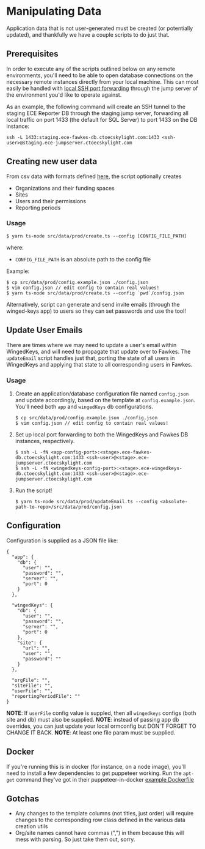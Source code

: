 # Manipulating Data
Application data that is not user-generated must be created (or potentially updated), and thankfully we have a couple scripts to do just that.

## Prerequisites
In order to execute any of the scripts outlined below on any remote environments, you'll need to be able to open database connections on the necessary remote instances directly from your local machine.  This can most easily be handled with [local SSH port forwarding](https://www.ssh.com/academy/ssh/tunneling/example#local-forwarding) through the jump server of the environment you'd like to operate against.

As an example, the following command will create an SSH tunnel to the staging ECE Reporter DB through the staging jump server, forwarding all local traffic on port 1433 (the default for SQL Server) to port 1433 on the DB instance:

```
ssh -L 1433:staging.ece-fawkes-db.ctoecskylight.com:1433 <ssh-user>@staging.ece-jumpserver.ctoecskylight.com
```

## Creating new user data
From csv data with formats defined [here](https://docs.google.com/spreadsheets/d/1H7Q5sPkcGqgdZdqzJpH2f-PluQgEfLZ6Dxy4xmIQTZ4/edit#gid=664790308), the script optionally creates
- Organizations and their funding spaces
- Sites
- Users and their permissions
- Reporting periods

### Usage
```
$ yarn ts-node src/data/prod/create.ts --config [CONFIG_FILE_PATH]
```
where:
- `CONFIG_FILE_PATH` is an absolute path to the config file

Example:
```
$ cp src/data/prod/config.example.json ./config.json
$ vim config.json // edit config to contain real values!
$ yarn ts-node src/data/prod/create.ts --config `pwd`/config.json
```

Alternatively, script can generate and send invite emails (through the winged-keys app) to users so they can set passwords and use the tool!

## Update User Emails
There are times where we may need to update a user's email within WingedKeys, and will need to propagate that update over to Fawkes.  The `updateEmail` script handles just that, porting the state of all users in WingedKeys and applying that state to all corresponding users in Fawkes.

### Usage
1. Create an application/database configuration file named `config.json` and update accordingly, based on the template at `config.example.json`.  You'll need both `app` and `wingedKeys` db configurations.
   ```
   $ cp src/data/prod/config.example.json ./config.json
   $ vim config.json // edit config to contain real values!
   ```
1. Set up local port forwarding to both the WingedKeys and Fawkes DB instances, respectively.
   ```
   $ ssh -L -fN <app-config-port>:<stage>.ece-fawkes-db.ctoecskylight.com:1433 <ssh-user>@<stage>.ece-jumpserver.ctoecskylight.com
   $ ssh -L -fN <wingedkeys-config-port>:<stage>.ece-wingedkeys-db.ctoecskylight.com:1433 <ssh-user>@<stage>.ece-jumpserver.ctoecskylight.com
   ```
1. Run the script!
   ```
   $ yarn ts-node src/data/prod/updateEmail.ts --config <absolute-path-to-repo>/src/data/prod/config.json
   ```

## Configuration
Configuration is supplied as a JSON file like:
```
{
  "app": {
    "db": {
      "user": "",
      "password": "",
      "server": "",
      "port": 0
    }
  },

  "wingedKeys": {
    "db": {
      "user": "",
      "password": "",
      "server": "",
      "port": 0
    },
    "site": {
      "url": "",
      "user": "",
      "password": ""
    }
  },

  "orgFile": "",
  "siteFile": "",
  "userFile": "",
  "reportingPeriodFile": ""
}
```
**NOTE**: If `userFile` config value is suppled, then all `wingedkeys` configs (both site and db) must also be supplied.
**NOTE**: instead of passing app db overrides, you can just update your local ormconfig but DON'T FORGET TO CHANGE IT BACK.
**NOTE**: At least one file param must be supplied.

## Docker
If you're running this is in docker (for instance, on a node image), you'll need to install a few dependencies to get puppeteer working.
Run the `apt-get` command they've got in their puppeteer-in-docker [example Dockerfile](https://github.com/puppeteer/puppeteer/blob/main/docs/troubleshooting.md#running-puppeteer-in-docker)

## Gotchas
- Any changes to the template columns (not titles, just order) will require changes to the corresponding row class defined in the various data creation utils
- Org/site names cannot have commas (",") in them because this will mess with parsing. So just take them out, sorry.
